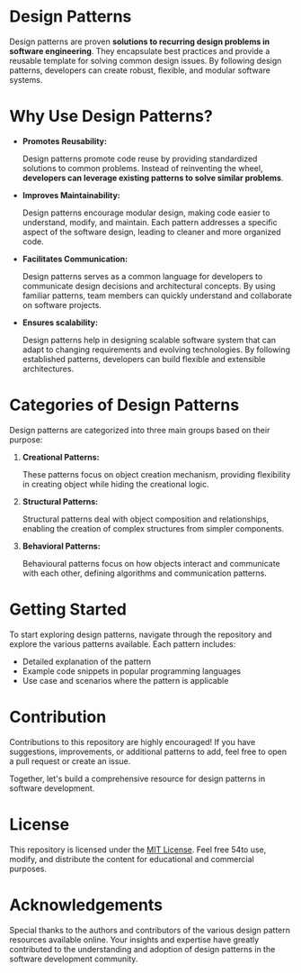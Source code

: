 # Design Patterns

Design patterns are proven **solutions to 
recurring design problems in software 
engineering**. They encapsulate best 
practices and provide a reusable template
for solving common design issues. By 
following design patterns, developers
can create robust, flexible, and modular
software systems.

# Why Use Design Patterns?

- **Promotes Reusability:** 

    Design patterns 
    promote code reuse by providing standardized
    solutions to common problems. Instead of
    reinventing the wheel, **developers can
    leverage existing patterns to solve similar
    problems**.


- **Improves Maintainability:** 

    Design patterns
    encourage modular design, making code easier
    to understand, modify, and maintain. 
    Each pattern addresses a specific aspect of
    the software design, leading to cleaner and
    more organized code.


- **Facilitates Communication:** 

    Design patterns
    serves as a common language for developers
    to communicate design decisions and 
    architectural concepts. By using familiar
    patterns, team members can quickly 
    understand and collaborate on software 
    projects.


- **Ensures scalability:** 

    Design patterns
    help in designing scalable software 
    system that can adapt to changing 
    requirements and evolving technologies.
    By following established patterns, 
    developers can build flexible and extensible
    architectures.

# Categories of Design Patterns

Design patterns are categorized into three
main groups based on their purpose:

1. **Creational Patterns:** 

    These patterns focus
on object creation mechanism, providing 
flexibility in creating object while hiding the
creational logic.


2. **Structural Patterns:** 
    
    Structural patterns
deal with object composition and relationships,
enabling the creation of complex structures
from simpler components.


3. **Behavioral Patterns:**

    Behavioural patterns
focus on how objects interact and communicate 
with each other, defining algorithms and 
communication patterns.

# Getting Started

To start exploring design patterns, navigate
through the repository and explore the various
patterns available. Each pattern includes:

- Detailed explanation of the pattern
- Example code snippets in popular programming
languages
- Use case and scenarios where the pattern is
applicable

# Contribution

Contributions to this repository are highly
encouraged! If you have suggestions, improvements,
or additional patterns to add, feel free to open
a pull request or create an issue.

Together, let's build a comprehensive resource
for design patterns in software development.

# License

This repository is licensed under the [MIT License](LICENSE.txt).
Feel free 54to use, modify, and distribute the 
content for educational and commercial purposes.


# Acknowledgements

Special thanks to the authors and contributors of
the various design pattern resources available 
online. Your insights and expertise have greatly
contributed to the understanding and adoption
of design patterns in the software development
community. 